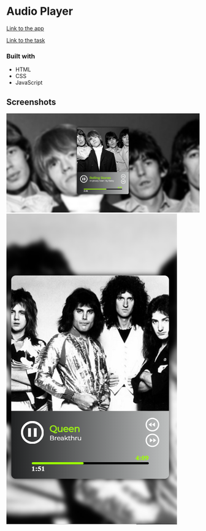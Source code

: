 # Audio Player

[Link to the app](https://kat2709.github.io/audio-player/)

[Link to the task](https://github.com/rolling-scopes-school/tasks/blob/master/tasks/js30%23/js30-2.md)

### Built with

- HTML
- CSS
- JavaScript

## Screenshots

![](./folder/screenshots/screen-dekstop.PNG)
![](./folder/screenshots/screen-mobile.PNG)
